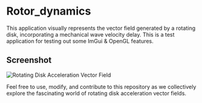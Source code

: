 # Rotor_dynamics

This application visually represents the vector field generated by a rotating disk, incorporating a mechanical wave velocity delay.  This is a test application for testing out some ImGui & OpenGL features.


## Screenshot

![Rotating Disk Acceleration Vector Field](Images/rotor_dyn_1.gif)

Feel free to use, modify, and contribute to this repository as we collectively explore the fascinating world of rotating disk acceleration vector fields.
